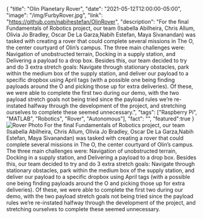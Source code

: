 {
  "title": "Olin Planetary Rover",
  "date": "2021-05-12T12:00:00-05:00",
  "image": "/img/FurbyRover.jpg",
  "link": "https://github.com/nabihestefan/OlinRover",
  "description": "For the final Fundamentals of Robotics project, our team (Isabella Abilheira, Chris Allum, Olivia Jo Bradley, Oscar De La Garza,Nabih Estefan, Maya Sivanandan) was tasked with creating a rover that could complete several missions in The O, the center courtyard of Olin’s campus. The three main challenges were: Navigation of unobstructed terrain, Docking in a supply station, and Delivering a payload to a drop box. Besides this, our team decided to try and do 3 extra stretch goals: Navigate through stationary obstacles, park within the medium box of the supply station, and deliver our payload to a specific dropbox using April tags (with a possible one being finding payloads around the O and picking those up for extra deliveries). Of these, we were able to complete the first two during our demo, with the two payload stretch goals not being tried since the payload rules we’re re-instated halfway through the development of the project, and stretching ourselves to complete these seemed unnecessary.",
  "tags": ["Raspberry Pi", "MATLAB", "Robotics", "Rover", "Autonomous"],
  "fact": "",
  "featured":true
}
![Rover Photo](/img/FurbyRover.png)
For the final Fundamentals of Robotics project, our team (Isabella Abilheira, Chris Allum, Olivia Jo Bradley, Oscar De La Garza,Nabih Estefan, Maya Sivanandan) was tasked with creating a rover that could complete several missions in The O, the center courtyard of Olin’s campus. The three main challenges were: Navigation of unobstructed terrain, Docking in a supply station, and Delivering a payload to a drop box. Besides this, our team decided to try and do 3 extra stretch goals: Navigate through stationary obstacles, park within the medium box of the supply station, and deliver our payload to a specific dropbox using April tags (with a possible one being finding payloads around the O and picking those up for extra deliveries). Of these, we were able to complete the first two during our demo, with the two payload stretch goals not being tried since the payload rules we’re re-instated halfway through the development of the project, and stretching ourselves to complete these seemed unnecessary.
